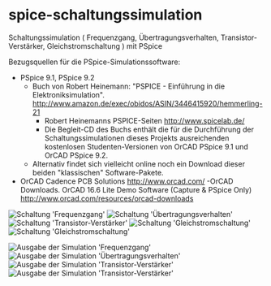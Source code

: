 # spice-schaltungssimulation
Schaltungssimulation ( Frequenzgang, Übertragungsverhalten, Transistor-Verstärker, Gleichstromschaltung ) mit PSpice

Bezugsquellen für die PSpice-Simulationssoftware:

- PSpice 9.1, PSpice 9.2
  - Buch von Robert Heinemann: "PSPICE - Einführung in die Elektroniksimulation".
http://www.amazon.de/exec/obidos/ASIN/3446415920/hemmerling-21
    - Robert Heinemanns PSPICE-Seiten
http://www.spicelab.de/
    - Die Begleit-CD des Buchs enthält die für die Durchführung der Schaltungssimulationen dieses Projekts ausreichenden kostenlosen Studenten-Versionen von OrCAD PSpice 9.1 und OrCAD PSpice 9.2.
  - Alternativ findet sich vielleicht online noch ein Download dieser beiden "klassischen" Software-Pakete.
- OrCAD Cadence PCB Solutions
http://www.orcad.com/
  -OrCAD Downloads. OrCAD 16.6 Lite Demo Software (Capture & PSpice Only) 
http://www.orcad.com/resources/orcad-downloads

![Schaltung 'Frequenzgang'](/doc/images/schematics01.png "Schaltung 'Frequenzgang'") 
![Schaltung 'Übertragungsverhalten'](/doc/images/schematics02.png "Schaltung 'Übertragungsverhalten'") 
![Schaltung 'Transistor-Verstärker'](/doc/images/schematics03.png "Schaltung 'Transistor-Verstärker'") 
![Schaltung 'Gleichstromschaltung'](/doc/images/schematics04.png "Schaltung 'Gleichstromschaltung'") 
![Schaltung 'Gleichstromschaltung'](/doc/images/schematics05.png "Schaltung 'Gleichstromschaltung'") 

![Ausgabe der Simulation 'Frequenzgang'](/doc/images/simulation01.png "Ausgabe der Simulation 'Frequenzgang'") 
![Ausgabe der Simulation 'Übertragungsverhalten'](/doc/images/simulation02.png "Ausgabe der Simulation 'Übertragungsverhalten'") 
![Ausgabe der Simulation 'Transistor-Verstärker'](/doc/images/simulation03.png "Ausgabe der Simulation 'Transistor-Verstärker'") 
![Ausgabe der Simulation 'Transistor-Verstärker'](/doc/images/simulation04.png "Ausgabe der Simulation 'Transistor-Verstärker'") 

